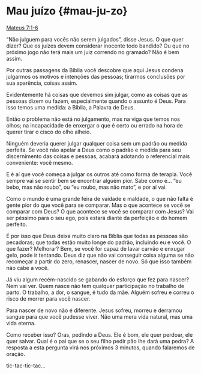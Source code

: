 # Mau juízo {#mau-ju-zo}

[Mateus 7:1-6](http://bibliaonline.com.br/acf/mt/7/1-6)

“Não julguem para vocês não serem julgados”, disse Jesus. O que quer dizer? Que os juízes devem considerar inocente todo bandido? Ou que no próximo jogo não terá mais um juiz correndo no gramado? Não é bem assim.

Por outras passagens da Bíblia você descobre que aqui Jesus condena julgarmos os motivos e intenções das pessoas; tirarmos conclusões por sua aparência, coisas assim.

Evidentemente há coisas que devemos sim julgar, como as coisas que as pessoas dizem ou fazem, especialmente quando o assunto é Deus. Para isso temos uma medida: a Bíblia, a Palavra de Deus.

Então o problema não está no julgamento, mas na viga que temos nos olhos; na incapacidade de enxergar o que é certo ou errado na hora de querer tirar o cisco do olho alheio.

Ninguém deveria querer julgar qualquer coisa sem um padrão ou medida perfeita. Se você não apelar a Deus como o padrão e medida para seu discernimento das coisas e pessoas, acabará adotando o referencial mais conveniente: você mesmo.

E é aí que você começa a julgar os outros até como forma de terapia. Você sempre vai se sentir bem se encontrar alguém pior. Sabe como é... “eu bebo, mas não roubo”, ou “eu roubo, mas não mato”, e por aí vai.

Como o mundo é uma grande feira de vaidade e maldade, o que não falta é gente pior do que você para se comparar. Mas o que acontece se você se comparar com Deus? O que acontece se você se comparar com Jesus? Vai ser péssimo para o seu ego, pois estará diante da perfeição e do homem perfeito.

É por isso que Deus deixa muito claro na Bíblia que todas as pessoas são pecadoras; que todas estão muito longe do padrão, incluindo eu e você. O que fazer? Melhorar? Bem, se você for capaz de lavar carvão e enxugar gelo, pode ir tentando. Deus diz que não vai conseguir coisa alguma se não recomeçar a partir do zero, renascer, nascer de novo. Só que isso também não cabe a você.

Já viu algum recém-nascido se gabando do esforço que fez para nascer? Nem vai ver. Quem nasce não tem qualquer participação no trabalho de parto. O trabalho, a dor, o sangue, é tudo da mãe. Alguém sofreu e correu o risco de morrer para você nascer.

Para nascer de novo não é diferente. Jesus sofreu, morreu e derramou sangue para que você pudesse viver. Não uma mera vida natural, mas uma vida eterna.

Como receber isso? Oras, pedindo a Deus. Ele é bom, ele quer perdoar, ele quer salvar. Qual é o pai que se o seu filho pedir pão lhe dará uma pedra? A resposta a esta pergunta virá nos próximos 3 minutos, quando falaremos de oração.

tic-tac-tic-tac...